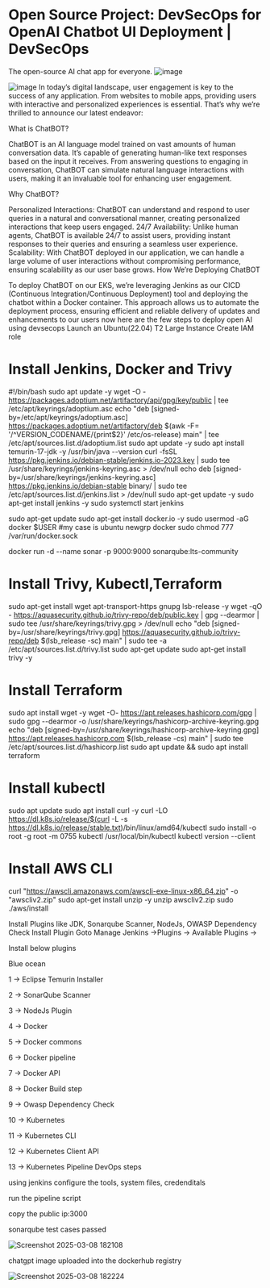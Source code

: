

# Open Source Project: DevSecOps for OpenAI Chatbot UI Deployment | DevSecOps

The open-source AI chat app for everyone.
![image](https://github.com/user-attachments/assets/2e073d94-0e49-4e43-a8b0-72fb4ee3f22b)

![image](https://github.com/user-attachments/assets/6a81adf7-2743-4016-a1bc-bf92ce3a46b1)
In today’s digital landscape, user engagement is key to the success of any application. From websites to mobile apps, providing users with interactive and personalized experiences is essential. That’s why we’re thrilled to announce our latest endeavor:

What is ChatBOT?

ChatBOT is an AI language model trained on vast amounts of human conversation data. It’s capable of generating human-like text responses based on the input it receives. From answering questions to engaging in conversation, ChatBOT can simulate natural language interactions with users, making it an invaluable tool for enhancing user engagement.

Why ChatBOT?

Personalized Interactions: ChatBOT can understand and respond to user queries in a natural and conversational manner, creating personalized interactions that keep users engaged.
24/7 Availability: Unlike human agents, ChatBOT is available 24/7 to assist users, providing instant responses to their queries and ensuring a seamless user experience.
Scalability: With ChatBOT deployed in our application, we can handle a large volume of user interactions without compromising performance, ensuring scalability as our user base grows.
How We’re Deploying ChatBOT

To deploy ChatBOT on our EKS, we’re leveraging Jenkins as our CICD (Continuous Integration/Continuous Deployment) tool and deploying the chatbot within a Docker container. This approach allows us to automate the deployment process, ensuring efficient and reliable delivery of updates and enhancements to our users
now here are the few steps to deploy open AI using devsecops
Launch an Ubuntu(22.04) T2 Large Instance
Create IAM role
# Install Jenkins, Docker and Trivy
#!/bin/bash
sudo apt update -y
wget -O - https://packages.adoptium.net/artifactory/api/gpg/key/public | tee /etc/apt/keyrings/adoptium.asc
echo "deb [signed-by=/etc/apt/keyrings/adoptium.asc] https://packages.adoptium.net/artifactory/deb $(awk -F= '/^VERSION_CODENAME/{print$2}' /etc/os-release) main" | tee /etc/apt/sources.list.d/adoptium.list
sudo apt update -y
sudo apt install temurin-17-jdk -y
/usr/bin/java --version
curl -fsSL https://pkg.jenkins.io/debian-stable/jenkins.io-2023.key | sudo tee \
                  /usr/share/keyrings/jenkins-keyring.asc &gt; /dev/null
echo deb [signed-by=/usr/share/keyrings/jenkins-keyring.asc] \
                  https://pkg.jenkins.io/debian-stable binary/ | sudo tee \
                              /etc/apt/sources.list.d/jenkins.list &gt; /dev/null
sudo apt-get update -y
sudo apt-get install jenkins -y
sudo systemctl start jenkins

sudo apt-get update
sudo apt-get install docker.io -y
sudo usermod -aG docker $USER   #my case is ubuntu
newgrp docker
sudo chmod 777 /var/run/docker.sock

docker run -d --name sonar -p 9000:9000 sonarqube:lts-community

# Install Trivy, Kubectl,Terraform
sudo apt-get install wget apt-transport-https gnupg lsb-release -y
wget -qO - https://aquasecurity.github.io/trivy-repo/deb/public.key | gpg --dearmor | sudo tee /usr/share/keyrings/trivy.gpg &gt; /dev/null
echo "deb [signed-by=/usr/share/keyrings/trivy.gpg] https://aquasecurity.github.io/trivy-repo/deb $(lsb_release -sc) main" | sudo tee -a /etc/apt/sources.list.d/trivy.list
sudo apt-get update
sudo apt-get install trivy -y
# Install Terraform
sudo apt install wget -y
wget -O- https://apt.releases.hashicorp.com/gpg | sudo gpg --dearmor -o /usr/share/keyrings/hashicorp-archive-keyring.gpg
echo "deb [signed-by=/usr/share/keyrings/hashicorp-archive-keyring.gpg] https://apt.releases.hashicorp.com $(lsb_release -cs) main" | sudo tee /etc/apt/sources.list.d/hashicorp.list
sudo apt update &amp;&amp; sudo apt install terraform
# Install kubectl
sudo apt update
sudo apt install curl -y
curl -LO https://dl.k8s.io/release/$(curl -L -s https://dl.k8s.io/release/stable.txt)/bin/linux/amd64/kubectl
sudo install -o root -g root -m 0755 kubectl /usr/local/bin/kubectl
kubectl version --client
# Install AWS CLI
curl "https://awscli.amazonaws.com/awscli-exe-linux-x86_64.zip" -o "awscliv2.zip"
sudo apt-get install unzip -y
unzip awscliv2.zip
sudo ./aws/install

Install Plugins like JDK, Sonarqube Scanner, NodeJs, OWASP Dependency Check
Install Plugin
Goto Manage Jenkins →Plugins → Available Plugins →

Install below plugins

Blue ocean

1 → Eclipse Temurin Installer

2 → SonarQube Scanner

3 → NodeJs Plugin

4 → Docker

5 → Docker commons

6 → Docker pipeline

7 → Docker API

8 → Docker Build step

9 → Owasp Dependency Check

10 → Kubernetes

11 → Kubernetes CLI

12 → Kubernetes Client API

13 → Kubernetes Pipeline DevOps steps

using jenkins configure the tools, system files, credenditals

run the pipeline script

copy the public ip:3000

sonarqube test cases passed

 
![Screenshot 2025-03-08 182108](https://github.com/user-attachments/assets/4ef24421-3427-45fa-9e78-dc24623fff7b)

chatgpt image uploaded into the dockerhub registry

![Screenshot 2025-03-08 182224](https://github.com/user-attachments/assets/78d45f5b-c72a-4892-83cf-cdfbb54be3de)














